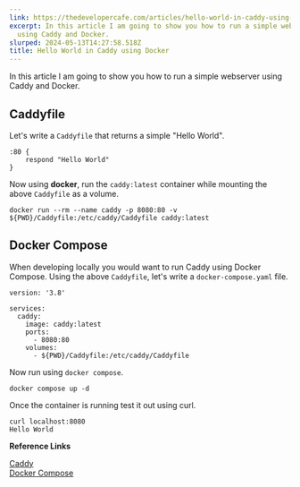 ```yaml
---
link: https://thedevelopercafe.com/articles/hello-world-in-caddy-using-docker-c8b18ee67f2f
excerpt: In this article I am going to show you how to run a simple webserver
  using Caddy and Docker.
slurped: 2024-05-13T14:27:58.518Z
title: Hello World in Caddy using Docker
---
```


In this article I am going to show you how to run a simple webserver using Caddy and Docker.

## Caddyfile 

Let's write a `Caddyfile` that returns a simple "Hello World".

```
:80 {
	respond "Hello World"
}
```

Now using **docker**, run the `caddy:latest` container while mounting the above `Caddyfile` as a volume.

```
docker run --rm --name caddy -p 8080:80 -v ${PWD}/Caddyfile:/etc/caddy/Caddyfile caddy:latest
```

## Docker Compose 

When developing locally you would want to run Caddy using Docker Compose. Using the above `Caddyfile`, let's write a `docker-compose.yaml` file.

```
version: '3.8'

services:
  caddy:
    image: caddy:latest
    ports:
      - 8080:80
    volumes:
      - ${PWD}/Caddyfile:/etc/caddy/Caddyfile
```

Now run using `docker compose`.

```
docker compose up -d
```

Once the container is running test it out using curl.

```
curl localhost:8080
Hello World
```

**Reference Links**

[Caddy](https://caddyserver.com/v2)  
[Docker Compose](https://docs.docker.com/compose/)